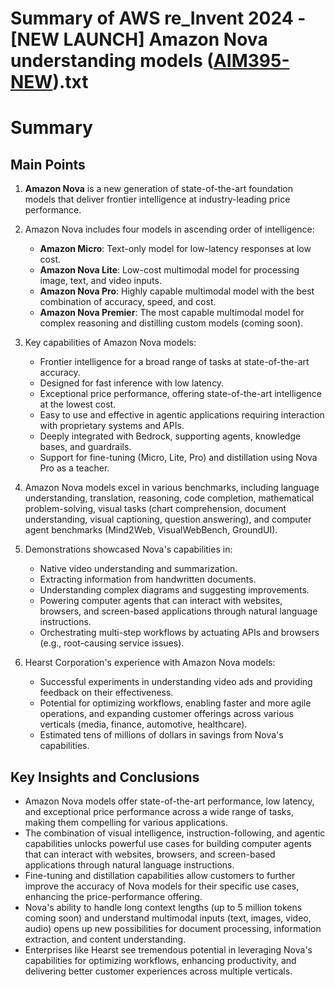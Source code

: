 # Summary of AWS re_Invent 2024 - [NEW LAUNCH] Amazon Nova understanding models ([AIM395-NEW](https://www.youtube.com/watch?v=KEzL6VywPBQ)).txt

# Summary

## Main Points

1. **Amazon Nova** is a new generation of state-of-the-art foundation models that deliver frontier intelligence at industry-leading price performance.

2. Amazon Nova includes four models in ascending order of intelligence:
   - **Amazon Micro**: Text-only model for low-latency responses at low cost.
   - **Amazon Nova Lite**: Low-cost multimodal model for processing image, text, and video inputs.
   - **Amazon Nova Pro**: Highly capable multimodal model with the best combination of accuracy, speed, and cost.
   - **Amazon Nova Premier**: The most capable multimodal model for complex reasoning and distilling custom models (coming soon).

3. Key capabilities of Amazon Nova models:
   - Frontier intelligence for a broad range of tasks at state-of-the-art accuracy.
   - Designed for fast inference with low latency.
   - Exceptional price performance, offering state-of-the-art intelligence at the lowest cost.
   - Easy to use and effective in agentic applications requiring interaction with proprietary systems and APIs.
   - Deeply integrated with Bedrock, supporting agents, knowledge bases, and guardrails.
   - Support for fine-tuning (Micro, Lite, Pro) and distillation using Nova Pro as a teacher.

4. Amazon Nova models excel in various benchmarks, including language understanding, translation, reasoning, code completion, mathematical problem-solving, visual tasks (chart comprehension, document understanding, visual captioning, question answering), and computer agent benchmarks (Mind2Web, VisualWebBench, GroundUI).

5. Demonstrations showcased Nova's capabilities in:
   - Native video understanding and summarization.
   - Extracting information from handwritten documents.
   - Understanding complex diagrams and suggesting improvements.
   - Powering computer agents that can interact with websites, browsers, and screen-based applications through natural language instructions.
   - Orchestrating multi-step workflows by actuating APIs and browsers (e.g., root-causing service issues).

6. Hearst Corporation's experience with Amazon Nova models:
   - Successful experiments in understanding video ads and providing feedback on their effectiveness.
   - Potential for optimizing workflows, enabling faster and more agile operations, and expanding customer offerings across various verticals (media, finance, automotive, healthcare).
   - Estimated tens of millions of dollars in savings from Nova's capabilities.

## Key Insights and Conclusions

- Amazon Nova models offer state-of-the-art performance, low latency, and exceptional price performance across a wide range of tasks, making them compelling for various applications.
- The combination of visual intelligence, instruction-following, and agentic capabilities unlocks powerful use cases for building computer agents that can interact with websites, browsers, and screen-based applications through natural language instructions.
- Fine-tuning and distillation capabilities allow customers to further improve the accuracy of Nova models for their specific use cases, enhancing the price-performance offering.
- Nova's ability to handle long context lengths (up to 5 million tokens coming soon) and understand multimodal inputs (text, images, video, audio) opens up new possibilities for document processing, information extraction, and content understanding.
- Enterprises like Hearst see tremendous potential in leveraging Nova's capabilities for optimizing workflows, enhancing productivity, and delivering better customer experiences across multiple verticals.
